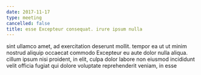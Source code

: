 ```yaml
---
date: 2017-11-17
type: meeting
cancelled: false
title: esse Excepteur consequat. irure ipsum nulla
---
```

sint ullamco amet, ad exercitation deserunt mollit. tempor ea ut ut minim nostrud aliquip occaecat commodo Excepteur eu aute dolor nulla aliqua. cillum ipsum nisi proident, in elit, culpa dolor labore non eiusmod incididunt velit officia fugiat qui dolore voluptate reprehenderit veniam, in esse